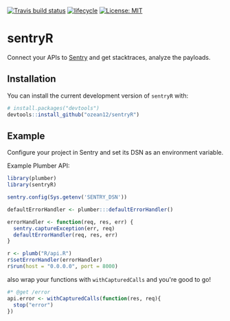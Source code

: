 [![Travis build status](https://travis-ci.org/ozean12/sentryR.svg?branch=master)](https://travis-ci.org/ozean12/sentryR)
[![lifecycle](https://img.shields.io/badge/lifecycle-experimental-orange.svg)](https://www.tidyverse.org/lifecycle/#experimental)
[![License: MIT](https://img.shields.io/badge/License-MIT-blue.svg)](https://opensource.org/licenses/MIT)


# sentryR

Connect your APIs to [Sentry](https://sentry.io) and get stacktraces, analyze
the payloads.


## Installation
You can install the current development version of `sentryR` with:

``` r
# install.packages("devtools")
devtools::install_github("ozean12/sentryR")
```

## Example

Configure your project in Sentry and set its DSN as an environment variable.

Example Plumber API:
```r
library(plumber)
library(sentryR)

sentry.config(Sys.getenv('SENTRY_DSN'))

defaultErrorHandler <- plumber:::defaultErrorHandler()

errorHandler <- function(req, res, err) {
  sentry.captureException(err, req)
  defaultErrorHandler(req, res, err)
}

r <- plumb("R/api.R")
r$setErrorHandler(errorHandler)
r$run(host = "0.0.0.0", port = 8000)
```

also wrap your functions with `withCapturedCalls` and you're good to go!
```r
#* @get /error
api.error <- withCapturedCalls(function(res, req){
  stop("error")
})
```
